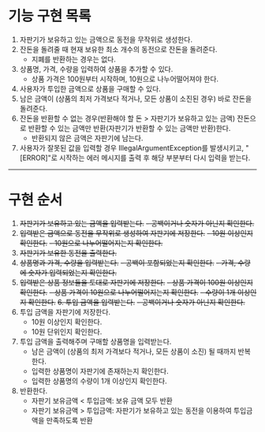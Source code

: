 # 기능 구현 목록
1. 자판기가 보유하고 있는 금액으로 동전을 무작위로 생성한다.
2. 잔돈을 돌려줄 때 현재 보유한 최소 개수의 동전으로 잔돈을 돌려준다.
   - 지폐를 반환하는 경우는 없다.
3. 상품명, 가격, 수량을 입력하여 상품을 추가할 수 있다.
   - 상품 가격은 100원부터 시작하며, 10원으로 나누어떨어져야 한다.
4. 사용자가 투입한 금액으로 상품을 구매할 수 있다.
5. 남은 금액이 (상품의 최저 가격보다 적거나, 모든 상품이 소진된 경우) 바로 잔돈을 돌려준다.
6. 잔돈을 반환할 수 없는 경우(반환해야 할 돈 > 자판기가 보유하고 있는 금액) 잔돈으로 반환할 수 있는 금액만 반환(자판기가 반환할 수 있는 금액만 반환)한다.
   - 반환되지 않은 금액은 자판기에 남는다.
7. 사용자가 잘못된 값을 입력할 경우 IllegalArgumentException를 발생시키고, "[ERROR]"로 시작하는 에러 메시지를 출력 후 해당 부분부터 다시 입력을 받는다.

---

# 구현 순서
1. ~~자판기가 보유하고 있는 금액을 입력받는다.~~
   ~~- 공백이거나 숫자가 아닌지 확인한다.~~
2. ~~입력받은 금액으로 동전을 무작위로 생성하여 자판기에 저장한다.~~
   ~~- 10원 이상인지 확인한다.~~
   ~~- 10원으로 나누어떨어지는지 확인한다.~~
3. ~~자판기가 보유한 동전을 출력한다.~~
4. ~~상품명과 가격, 수량을 입력받는다.~~
   ~~- 공백이 포함되었는지 확인한다.~~
   ~~- 가격, 수량에 숫자가 입력되었는지 확인한다.~~
5. ~~입력받은 상품 정보들을 토대로 자판기에 저장한다.~~
   ~~- 상품 가격이 100원 이상인지 확인한다.~~
   ~~- 상품 가격이 10원으로 나누어떨어지는지 확인한다.~~ 
   ~~- 수량이 1개 이상인지 확인한다.~~
~~6. 투입 금액을 입력받는다.~~
   ~~- 공백이거나 숫자가 아닌지 확인한다.~~
7. 투입 금액을 자판기에 저장한다.
   - 10원 이상인지 확인한다.
   - 10원 단위인지 확인한다.
8. 투입 금액을 출력해주며 구매할 상품명을 입력받는다.
   - 남은 금액이 (상품의 최저 가격보다 적거나, 모든 상품이 소진) 될 때까지 반복한다.
   - 입력한 상품명이 자판기에 존재하는지 확인한다.
   - 입력한 상품명의 수량이 1개 이상인지 확인한다.
9. 반환한다.
   - 자판기 보유금액 < 투입금액: 보유 금액 모두 반환
   - 자판기 보유금액 > 투입금액: 자판기가 보유하고 있는 동전을 이용하여 투입금액을 만족하도록 반환